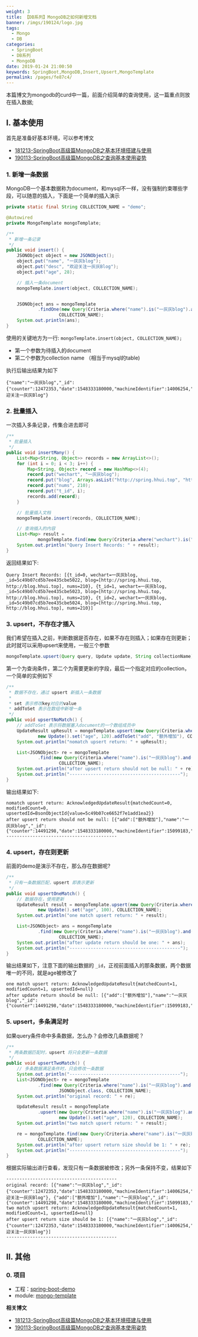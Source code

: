 ```yaml
---
weight: 3
title: 【DB系列】MongoDB之如何新增文档
banner: /imgs/190124/logo.jpg
tags: 
  - Mongo
  - DB
categories: 
  - SpringBoot
  - DB系列
  - MongoDB
date: 2019-01-24 21:00:50
keywords: SpringBoot,MongoDB,Insert,Upsert,MongoTemplate
permalink: /pages/fe87c4/
---
```


本篇博文为mongodb的curd中一篇，前面介绍简单的查询使用，这一篇重点则放在插入数据;

<!-- more -->

## I. 基本使用

首先是准备好基本环境，可以参考博文

- [181213-SpringBoot高级篇MongoDB之基本环境搭建与使用](http://spring.hhui.top/spring-blog/2018/12/13/181213-SpringBoot%E9%AB%98%E7%BA%A7%E7%AF%87MongoDB%E4%B9%8B%E5%9F%BA%E6%9C%AC%E7%8E%AF%E5%A2%83%E6%90%AD%E5%BB%BA%E4%B8%8E%E4%BD%BF%E7%94%A8/)
- [190113-SpringBoot高级篇MongoDB之查询基本使用姿势](http://spring.hhui.top/spring-blog/2019/01/13/190113-SpringBoot%E9%AB%98%E7%BA%A7%E7%AF%87MongoDB%E4%B9%8B%E6%9F%A5%E8%AF%A2%E5%9F%BA%E6%9C%AC%E4%BD%BF%E7%94%A8%E5%A7%BF%E5%8A%BF/)

### 1. 新增一条数据

MongoDB一个基本数据称为document，和mysql不一样，没有强制约束哪些字段，可以随意的插入，下面是一个简单的插入演示

```java
private static final String COLLECTION_NAME = "demo";

@Autowired
private MongoTemplate mongoTemplate;

/**
 * 新增一条记录
 */
public void insert() {
    JSONObject object = new JSONObject();
    object.put("name", "一灰灰blog");
    object.put("desc", "欢迎关注一灰灰Blog");
    object.put("age", 28);

    // 插入一条document
    mongoTemplate.insert(object, COLLECTION_NAME);


    JSONObject ans = mongoTemplate
            .findOne(new Query(Criteria.where("name").is("一灰灰blog").and("age").is(28)), JSONObject.class,
                    COLLECTION_NAME);
    System.out.println(ans);
}
```

使用的关键地方为一行: `mongoTemplate.insert(object, COLLECTION_NAME);`

- 第一个参数为待插入的document
- 第二个参数为collection name （相当于mysql的table)

执行后输出结果为如下

```text
{"name":"一灰灰blog","_id":{"counter":12472353,"date":1548333180000,"machineIdentifier":14006254,"processIdentifier":17244,"time":1548333180000,"timeSecond":1548333180,"timestamp":1548333180},"age":28,"desc":"欢迎关注一灰灰Blog"}
```

### 2. 批量插入

一次插入多条记录，传集合进去即可

```java
/**
 * 批量插入
 */
public void insertMany() {
    List<Map<String, Object>> records = new ArrayList<>();
    for (int i = 0; i < 3; i++) {
        Map<String, Object> record = new HashMap<>(4);
        record.put("wechart", "一灰灰blog");
        record.put("blog", Arrays.asList("http://spring.hhui.top", "http://blog.hhui.top"));
        record.put("nums", 210);
        record.put("t_id", i);
        records.add(record);
    }

    // 批量插入文档
    mongoTemplate.insert(records, COLLECTION_NAME);

    // 查询插入的内容
    List<Map> result =
            mongoTemplate.find(new Query(Criteria.where("wechart").is("一灰灰blog")), Map.class, COLLECTION_NAME);
    System.out.println("Query Insert Records: " + result);
}
```

返回结果如下:

```text
Query Insert Records: [{t_id=0, wechart=一灰灰blog, _id=5c49b07cd5b7ee435cbe5022, blog=[http://spring.hhui.top, http://blog.hhui.top], nums=210}, {t_id=1, wechart=一灰灰blog, _id=5c49b07cd5b7ee435cbe5023, blog=[http://spring.hhui.top, http://blog.hhui.top], nums=210}, {t_id=2, wechart=一灰灰blog, _id=5c49b07cd5b7ee435cbe5024, blog=[http://spring.hhui.top, http://blog.hhui.top], nums=210}]
```

### 3. upsert，不存在才插入

我们希望在插入之前，判断数据是否存在，如果不存在则插入；如果存在则更新；此时就可以采用upsert来使用，一般三个参数

```java
mongoTemplate.upsert(Query query, Update update, String collectionName)
```

第一个为查询条件，第二个为需要更新的字段，最后一个指定对应的collection，一个简单的实例如下

```java
/**
 * 数据不存在，通过 upsert 新插入一条数据
 *
 * set 表示修改key对应的value
 * addToSet 表示在数组中新增一条
 */
public void upsertNoMatch() {
    // addToSet 表示将数据塞入document的一个数组成员中
    UpdateResult upResult = mongoTemplate.upsert(new Query(Criteria.where("name").is("一灰灰blog").and("age").is(100)),
            new Update().set("age", 120).addToSet("add", "额外增加"), COLLECTION_NAME);
    System.out.println("nomatch upsert return: " + upResult);

    List<JSONObject> re = mongoTemplate
            .find(new Query(Criteria.where("name").is("一灰灰blog").and("age").is(120)), JSONObject.class,
                    COLLECTION_NAME);
    System.out.println("after upsert return should not be null: " + re);
    System.out.println("------------------------------------------");
}
```


输出结果如下:

```text
nomatch upsert return: AcknowledgedUpdateResult{matchedCount=0, modifiedCount=0, upsertedId=BsonObjectId{value=5c49b07ce6652f7e1add1ea2}}
after upsert return should not be null: [{"add":["额外增加"],"name":"一灰灰blog","_id":{"counter":14491298,"date":1548333180000,"machineIdentifier":15099183,"processIdentifier":32282,"time":1548333180000,"timeSecond":1548333180,"timestamp":1548333180},"age":120}]
------------------------------------------
```

### 4. upsert，存在则更新

前面的demo是演示不存在，那么存在数据呢?

```java
/**
 * 只有一条数据匹配，upsert 即表示更新
 */
public void upsertOneMatch() {
    // 数据存在，使用更新
    UpdateResult result = mongoTemplate.upsert(new Query(Criteria.where("name").is("一灰灰blog").and("age").is(120)),
            new Update().set("age", 100), COLLECTION_NAME);
    System.out.println("one match upsert return: " + result);

    List<JSONObject> ans = mongoTemplate
            .find(new Query(Criteria.where("name").is("一灰灰blog").and("age").is(100)), JSONObject.class,
                    COLLECTION_NAME);
    System.out.println("after update return should be one: " + ans);
    System.out.println("------------------------------------------");
}
```

输出结果如下，注意下面的输出数据的 `_id`，正视前面插入的那条数据，两个数据唯一的不同，就是age被修改了

```text
one match upsert return: AcknowledgedUpdateResult{matchedCount=1, modifiedCount=1, upsertedId=null}
after update return should be null: [{"add":["额外增加"],"name":"一灰灰blog","_id":{"counter":14491298,"date":1548333180000,"machineIdentifier":15099183,"processIdentifier":32282,"time":1548333180000,"timeSecond":1548333180,"timestamp":1548333180},"age":100}]
```

### 5. upsert，多条满足时

如果query条件命中多条数据，怎么办？会修改几条数据呢？

```java
/**
 * 两条数据匹配时，upsert 将只会更新一条数据
 */
public void upsertTwoMatch() {
    // 多条数据满足条件时，只会修改一条数据
    System.out.println("------------------------------------------");
    List<JSONObject> re = mongoTemplate
            .find(new Query(Criteria.where("name").is("一灰灰blog").and("age").in(Arrays.asList(28, 100))),
                    JSONObject.class, COLLECTION_NAME);
    System.out.println("original record: " + re);

    UpdateResult result = mongoTemplate
            .upsert(new Query(Criteria.where("name").is("一灰灰blog").and("age").in(Arrays.asList(28, 100))),
                    new Update().set("age", 120), COLLECTION_NAME);
    System.out.println("two match upsert return: " + result);

    re = mongoTemplate.find(new Query(Criteria.where("name").is("一灰灰blog").and("age").is(120)), JSONObject.class,
            COLLECTION_NAME);
    System.out.println("after upsert return size should be 1: " + re);
    System.out.println("------------------------------------------");
}
```

根据实际输出进行查看，发现只有一条数据被修改；另外一条保持不变，结果如下


```text
------------------------------------------
original record: [{"name":"一灰灰blog","_id":{"counter":12472353,"date":1548333180000,"machineIdentifier":14006254,"processIdentifier":17244,"time":1548333180000,"timeSecond":1548333180,"timestamp":1548333180},"age":28,"desc":"欢迎关注一灰灰Blog"}, {"add":["额外增加"],"name":"一灰灰blog","_id":{"counter":14491298,"date":1548333180000,"machineIdentifier":15099183,"processIdentifier":32282,"time":1548333180000,"timeSecond":1548333180,"timestamp":1548333180},"age":100}]
two match upsert return: AcknowledgedUpdateResult{matchedCount=1, modifiedCount=1, upsertedId=null}
after upsert return size should be 1: [{"name":"一灰灰blog","_id":{"counter":12472353,"date":1548333180000,"machineIdentifier":14006254,"processIdentifier":17244,"time":1548333180000,"timeSecond":1548333180,"timestamp":1548333180},"age":120,"desc":"欢迎关注一灰灰Blog"}]
------------------------------------------
```


## II. 其他

### 0. 项目

- 工程：[spring-boot-demo](https://github.com/liuyueyi/spring-boot-demo)
- module: [mongo-template](https://github.com/liuyueyi/spring-boot-demo/blob/master/spring-boot/111-mongo-template)

**相关博文**

- [181213-SpringBoot高级篇MongoDB之基本环境搭建与使用](http://spring.hhui.top/spring-blog/2018/12/13/181213-SpringBoot%E9%AB%98%E7%BA%A7%E7%AF%87MongoDB%E4%B9%8B%E5%9F%BA%E6%9C%AC%E7%8E%AF%E5%A2%83%E6%90%AD%E5%BB%BA%E4%B8%8E%E4%BD%BF%E7%94%A8/)
- [190113-SpringBoot高级篇MongoDB之查询基本使用姿势](http://spring.hhui.top/spring-blog/2019/01/13/190113-SpringBoot%E9%AB%98%E7%BA%A7%E7%AF%87MongoDB%E4%B9%8B%E6%9F%A5%E8%AF%A2%E5%9F%BA%E6%9C%AC%E4%BD%BF%E7%94%A8%E5%A7%BF%E5%8A%BF/)



